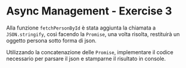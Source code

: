 # Async Management - Exercise 3
Alla funzione `fetchPersonById` è stata aggiunta la chiamata a `JSON.stringify`, così facendo la `Promise`, una volta risolta, restituirà un oggetto persona sotto forma di json.

 Utilizzando la concatenazione delle `Promise`, implementare il codice necessario per parsare il json e stamparne il risultato in console.